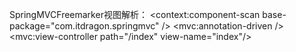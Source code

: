  SpringMVCFreemarker视图解析：
    <!-- 配置自定扫描的包 -->
	<context:component-scan base-package="com.itdragon.springmvc" />
	<!-- 整合Freemarker -->
	<!-- 放在InternalResourceViewResolver的前面，优先找freemarker -->
	<bean id="freemarkerConfig" class="org.springframework.web.servlet.view.freemarker.FreeMarkerConfigurer">
	    <property name="templateLoaderPath" value="/WEB-INF/views/templates"/>
	</bean>
	<bean id="viewResolver" class="org.springframework.web.servlet.view.freemarker.FreeMarkerViewResolver">
	    <property name="prefix" value=""/>
	    <property name="suffix" value=".ftl"/>
	    <property name="contentType" value="text/html; charset=UTF-8"/>
	</bean>
	<!-- 配置视图解析器 -->
	<bean class="org.springframework.web.servlet.view.InternalResourceViewResolver">
		<property name="prefix" value="/WEB-INF/views/"></property>
		<property name="suffix" value=".jsp"></property>
	</bean>
	<!-- 配置注解驱动 -->
	<mvc:annotation-driven />
	<!-- 配置视图  BeanNameViewResolver 解析器
		使用视图的名字来解析视图
		通过 order 属性来定义视图解析器的优先级, order 值越小优先级越高
	-->
	<bean class="org.springframework.web.servlet.view.BeanNameViewResolver">
		<property name="order" value="100"></property>
	</bean>
	<!-- 配置直接跳转的页面，无需经过Controller层
		http://localhost:8080/springmvc/index
		然后会跳转到 WEB-INF/views/index.jsp 页面
	-->
	<mvc:view-controller path="/index" view-name="index"/>
